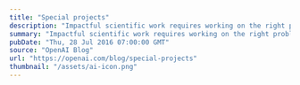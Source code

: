 ```yaml
---
title: "Special projects"
description: "Impactful scientific work requires working on the right problems—problems which are not just interesting, but whose solutions matter."
summary: "Impactful scientific work requires working on the right problems—problems which are not just interesting, but whose solutions matter."
pubDate: "Thu, 28 Jul 2016 07:00:00 GMT"
source: "OpenAI Blog"
url: "https://openai.com/blog/special-projects"
thumbnail: "/assets/ai-icon.png"
---
```



